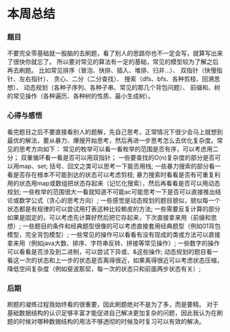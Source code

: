 # 本周总结
### 题目
不要完全零基础就一股脑的去刷题，看了别人的思路你也不一定会写，就算写出来了很快你就忘了。
所以要对常见的算法有一定的基础，常见的模型较为了解之后再去刷题。
比如常见排序（冒泡、快排、插入、堆排、归并…）、
双指针（快慢指针、左右指针）、
贪心、二分（二分查找）、
搜索（dfs、bfs、各种剪枝、回溯思想）、
动态规划（各种子序列、各种子串、常见的那几个背包问题）、
前缀和、树的常见操作（各种遍历、各种树的性质、最小生成树）。
### 心得与感悟
看完题目之后不要直接看别人的题解，先自己思考，正常情况下很少会马上就想到最优的解法，要从暴力、爆搜开始思考，然后再进一步思考怎么去优化复杂度。常见的思考方向如下：
	常见的枚举可以看一看枚举的范围是否有序，可以考虑用二分；
	双重循环看一看是否可以用双指针；
	一些要查找的O(n)复杂度的部分是否可以用map、set;
	括号、回文之类可以思考一下能否用栈;
	一些暴力搜索的部分看一看是否存在根本不可能到达的状态可以考虑剪枝;
	暴力搜索时看看是否有可重复利用的状态用map或数组把状态存起来（记忆化搜索），然后再看看是否可以用动态规划;
	一些枚举的范围很大一看就知道不可能ac可能思考一下是否可以直接推出结论或数学公式（贪心的思考方向）;
	一些感觉是动态规划的题目貌似，貌似每一个状态都是有规律的可以尝试用打表这种比较赖皮的方法;
	一些需要反复计算的部分如果是固定的，可以考虑先计算好然后把它存起来，下次直接拿来用（前缀和思想）;
	一些题目的条件和经典题型很像的可以考虑直接套用经典题型（例如01背包模型，完全背包模型）;
	一些常见的操作可以看看有没有现成的类或方法可以直接拿来用（例如java大数、排序、字符串反转、拼接等常见操作）;
	一些数字的操作可以看看是否涉及到二进制，可以尝试下异或、&这些操作;
	动态规划的题目看一看这一次的状态和上一步的状态是否离得很近，如果离得很近可以考虑状态压缩，降低空间复杂度（例如斐波那契，每一次的状态只和前面两步状态有关）;
### 后期
刷题的凝练过程我始终看的很重要，因此刷题绝对不是为了多，而是要精。
对于基础数据结构的认识足够丰富才能促进自己解决更加复杂的问题，因此我认为在刷题的时候对哪种数据结构的用法不够透彻的时候及时复习可以有效的解决。